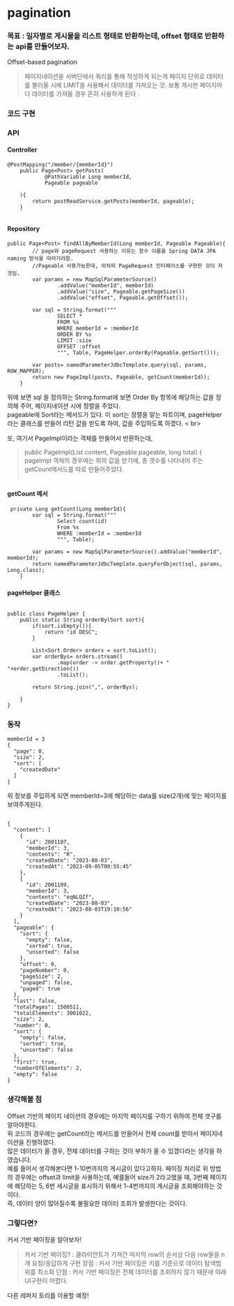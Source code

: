 # pagination 
### 목표 : 일자별로 게시물을 리스트 형태로 반환하는데, offset 형태로 반환하는 api를 만들어보자.
Offset-based pagination 
> 페이지네이션을 서버단에서 쿼리를 통해 작성하게 되는게 페이지 단위로 데이터를 불러올 시에 LIMIT을 사용해서 데이터를 가져오는 것.
> 보통 게시판 페이지마다 데이터를 가져올 경우 흔히 사용하게 된다 .

### 코드 구현

### API

#### Controller
```
@PostMapping("/member/{memberId}")
    public Page<Post> getPosts(
            @PathVariable Long memberId,
            Pageable pageable

    ){
        return postReadService.getPosts(memberId, pageable);
    }


```

#### Repository
``` 
public Page<Post> findAllByMemberId(Long memberId, Pageable Pageable){
        // page와 pageRequest 사용하는 이유는 함수 이름을 Spring DATA JPA naming 방식을 따라가려함.
        //Pageable 사용가능한데, 어차피 PageRequest 인터페이스를 구현한 것이 저것임.
        var params = new MapSqlParameterSource()
                .addValue("memberId", memberId)
                .addValue("size", Pageable.getPageSize())
                .addValue("offset", Pageable.getOffset());

        var sql = String.format("""
                SELECT * 
                FROM %s 
                WHERE memberId = :memberId
                ORDER BY %s
                LIMIT :size 
                OFFSET :offset  
                """, Table, PageHelper.orderBy(Pageable.getSort()));

        var posts= namedParameterJdbcTemplate.query(sql, params, ROW_MAPPER);
        return new PageImpl(posts, Pageable, getCount(memberId));
    }

```
위에 보면 sql 을 정의하는 String.format에 보면 Order By 항목에 해당하는 값을 정의해 주어, 페이지네이션 시에 정렬을 주었다.<br>
pageable에 Sort라는 메서드가 있다. 이 sort는 정렬을 맡는 파트이며, pageHelper라는 클래스를 만들어 리턴 값을 받도록 하여, 값을 주입하도록 하겠다. < br><br>

또, 여기서  PageImpl이라는 객체를 만들어서 반환하는데, <br>
>	public PageImpl(List<T> content, Pageable pageable, long total) {
pageImpl 객체의 경우에는 위의 값을 받기에, 총 갯수를 나타내어 주는 getCount메서드를 따로 만들어주었다. <br><br>

#### getCount 메서
```
 private Long getCount(Long memberId){
        var sql = String.format("""
                Select count(id)
                From %s
                WHERE :memberId = :memberId
                """, Table);

        var params = new MapSqlParameterSource().addValue("memberId", memberId);
        return namedParameterJdbcTemplate.queryForObject(sql, params, Long.class);
    }

```

#### pageHelper 클래스 
```

public class PageHelper {
    public static String orderBy(Sort sort){
        if(sort.isEmpty()){
            return "id DESC";
        }

        List<Sort.Order> orders = sort.toList();
        var orderBys= orders.stream()
                .map(order -> order.getProperty()+ " "+order.getDirection())
                .toList();

        return String.join(",", orderBys);

    }
}

```

### 동작

```
memberId = 3
{
  "page": 0,
  "size": 2,
  "sort": [
    "createdDate"
  ]
}

```
위 정보를 주입하게 되면 memberId=3에 해당하는 data를 size(2개)에 맞는 페이지를 보여주게된다.<br>

```

{
  "content": [
    {
      "id": 2001107,
      "memberId": 3,
      "contents": "R",
      "createdDate": "2023-08-03",
      "createdAt": "2023-09-05T00:55:45"
    },
    {
      "id": 2001109,
      "memberId": 3,
      "contents": "eqNLQZf",
      "createdDate": "2023-08-03",
      "createdAt": "2023-08-03T19:10:56"
    }
  ],
  "pageable": {
    "sort": {
      "empty": false,
      "sorted": true,
      "unsorted": false
    },
    "offset": 0,
    "pageNumber": 0,
    "pageSize": 2,
    "unpaged": false,
    "paged": true
  },
  "last": false,
  "totalPages": 1500511,
  "totalElements": 3001022,
  "size": 2,
  "number": 0,
  "sort": {
    "empty": false,
    "sorted": true,
    "unsorted": false
  },
  "first": true,
  "numberOfElements": 2,
  "empty": false
}

```

### 생각해볼 점
Offset 기반의 페이지 네이션의 경우에는 마지막 페이지를 구하기 위하여 전체 갯구를 알아야한다.<br>
위 코드의 경우에는 getCount라는 메서드를 만들어서 전체 count를 받아서 페이지네이션을 진행하였다.<br>
많은 데이터가 올 경우, 전체 데이터를 구하는 것이 부하가 올 수 있겠다라는 생각을 하였습니다. <br>
예를 들어서 생각해본다면 1-10번까지의 게시글이 있다고하자. 페이징 처리로 위 방법의 경우에는 offset과 limit을 사용하는데, 예를들어 size가 2라고했을 때, 3번째 페이지에 해당하는 5, 6번 세시글을 표시하기 위해서 1-4번까지의 게시글을 조회해야하는 것이다. <br>
즉, 데이터 양이 많아질수록 불필요한 데이터 조회가 발생한다는 것이다.<br>

### 그렇다면?
커서 기반 페이징을 알아보자!
> 커서 기반 페이징? : 클라이언트가 가져간 마지막 row의 순서상 다음 row들을 n개 요청/응답하게 구현
장점 :  커서 기반 페이징은 키를 기준으로 데이터 탐색범위를 최소화
단점 :  커서 기반 페이징은 전체 데이터를 조회하지 않기 때문에 아래 UI구현이 어렵다.

다른 레퍼지 토리를 이용할 예정!



